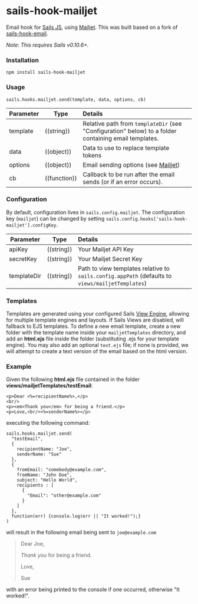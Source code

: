 # sails-hook-mailjet

Email hook for [Sails JS](http://sailsjs.org), using [Mailjet](https://dev.mailjet.com/guides). This was built based on a fork of [sails-hook-email](https://github.com/balderdashy/sails-hook-email).

*Note: This requires Sails v0.10.6+.*

### Installation

`npm install sails-hook-mailjet`

### Usage

`sails.hooks.mailjet.send(template, data, options, cb)`

Parameter      | Type                | Details
-------------- | ------------------- |:---------------------------------
template       | ((string))          | Relative path from `templateDir` (see "Configuration" below) to a folder containing email templates.
data           | ((object))          | Data to use to replace template tokens
options        | ((object))          | Email sending options (see [Mailjet](https://dev.mailjet.com/guides))
cb             | ((function))        | Callback to be run after the email sends (or if an error occurs).

### Configuration

By default, configuration lives in `sails.config.mailjet`.  The configuration key (`mailjet`) can be changed by setting `sails.config.hooks['sails-hook-mailjet'].configKey`.

Parameter      | Type                | Details
-------------- | ------------------- |:---------------------------------
apiKey | ((string)) | Your Mailjet API Key
secretKey | ((string)) | Your Mailjet Secret Key
templateDir | ((string)) | Path to view templates relative to `sails.config.appPath` (defaults to `views/mailjetTemplates`)

### Templates

Templates are generated using your configured Sails [View Engine](http://sailsjs.org/#!/documentation/concepts/Views/ViewEngines.html), allowing for multiple template engines and layouts.  If Sails Views are disabled, will fallback to EJS templates. To define a new email template, create a new folder with the template name inside your `mailjetTemplates` directory, and add an **html.ejs** file inside the folder (substituting .ejs for your template engine).  You may also add an optional `text.ejs` file; if none is provided, we will attempt to create a text version of the email based on the html version.

### Example

Given the following **html.ejs** file contained in the folder **views/mailjetTemplates/testEmail**:

```
<p>Dear <%=recipientName%>,</p>
<br/>
<p><em>Thank you</em> for being a friend.</p>
<p>Love,<br/><%=senderName%></p>
```

executing the following command:

```
sails.hooks.mailjet.send(
  "testEmail",
  {
    recipientName: "Joe",
    senderName: "Sue"
  },
  {
    fromEmail: "somebody@example.com",
    fromName: "John Doe",
    subject: "Hello World",
    recipients : [
      {
        "Email": "other@example.com"
      }
    ]
  },
  function(err) {console.log(err || "It worked!");}
)
```

will result in the following email being sent to `joe@example.com`

> Dear Joe,
>
> *Thank you* for being a friend.
>
> Love,
>
> Sue

with an error being printed to the console if one occurred, otherwise "It worked!".
